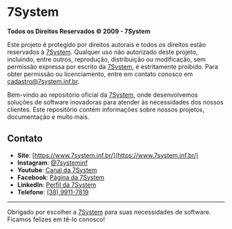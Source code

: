 # 7System

**Todos os Direitos Reservados © 2009 - 7System**

Este projeto é protegido por direitos autorais e todos os direitos estão reservados à [7System](https://www.7system.inf.br/). Qualquer uso não autorizado deste projeto, incluindo, entre outros, reprodução, distribuição ou modificação, sem permissão expressa por escrito da [7System](https://www.7system.inf.br/), é estritamente proibido. Para obter permissão ou licenciamento, entre em contato conosco em [cadastro@7system.inf.br](mailto:cadastro@7system.inf.br).

Bem-vindo ao repositório oficial da [7System](https://www.7system.inf.br/), onde desenvolvemos soluções de software inovadoras para atender às necessidades dos nossos clientes. Este repositório contém informações sobre nossos projetos, documentação e muito mais.

## Contato

- **Site**: [https://www.7system.inf.br/](https://www.7system.inf.br/)
- **Instagram**: [@7systeminf](https://www.instagram.com/7systeminf/)
- **Youtube**: [Canal da 7System](https://www.youtube.com/channel/UCOwPG78iCxMD1vsf-VIdBWw)
- **Facebook**: [Página da 7System](https://www.facebook.com/7system/?locale=pt_BR)
- **LinkedIn**: [Perfil da 7System](https://br.linkedin.com/company/7-system)
- **Telefone**:  [(38) 9911-7819](https://api.whatsapp.com/send?phone=+553899117819)

---

Obrigado por escolher a [7System](https://www.7system.inf.br/) para suas necessidades de software. Ficamos felizes em tê-lo conosco!
